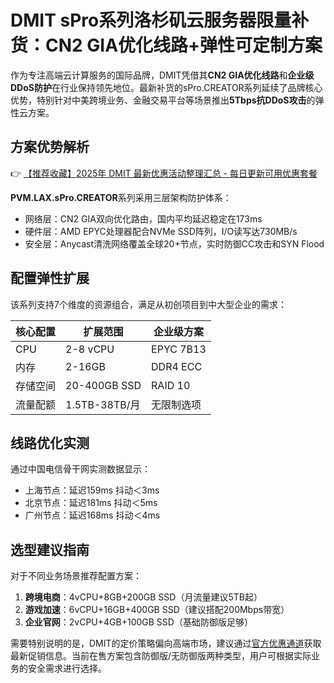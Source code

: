 # DMIT sPro系列洛杉矶云服务器限量补货：CN2 GIA优化线路+弹性可定制方案

作为专注高端云计算服务的国际品牌，DMIT凭借其**CN2 GIA优化线路**和**企业级DDoS防护**在行业保持领先地位。最新补货的sPro.CREATOR系列延续了品牌核心优势，特别针对中美跨境业务、金融交易平台等场景推出**5Tbps抗DDoS攻击**的弹性云方案。

## 方案优势解析
👉 [【推荐收藏】2025年 DMIT 最新优惠活动整理汇总 - 每日更新可用优惠套餐](https://bit.ly/dmit_coupon)

**PVM.LAX.sPro.CREATOR**系列采用三层架构防护体系：
- 网络层：CN2 GIA双向优化路由，国内平均延迟稳定在173ms
- 硬件层：AMD EPYC处理器配合NVMe SSD阵列，I/O读写达730MB/s
- 安全层：Anycast清洗网络覆盖全球20+节点，实时防御CC攻击和SYN Flood

## 配置弹性扩展
该系列支持7个维度的资源组合，满足从初创项目到中大型企业的需求：

| 核心配置   | 扩展范围      | 企业级方案 |
|------------|---------------|------------|
| CPU        | 2-8 vCPU      | EPYC 7B13  |
| 内存       | 2-16GB        | DDR4 ECC   |
| 存储空间   | 20-400GB SSD  | RAID 10    |
| 流量配额   | 1.5TB-38TB/月 | 无限制选项 |

## 线路优化实测
通过中国电信骨干网实测数据显示：
- 上海节点：延迟159ms 抖动＜3ms
- 北京节点：延迟181ms 抖动＜5ms
- 广州节点：延迟168ms 抖动＜4ms

## 选型建议指南
对于不同业务场景推荐配置方案：
1. **跨境电商**：4vCPU+8GB+200GB SSD（月流量建议5TB起）
2. **游戏加速**：6vCPU+16GB+400GB SSD（建议搭配200Mbps带宽）
3. **企业官网**：2vCPU+4GB+100GB SSD（基础防御版足够）

需要特别说明的是，DMIT的定价策略偏向高端市场，建议通过[官方优惠通道](https://bit.ly/dmit_coupon)获取最新促销信息。当前在售方案包含防御版/无防御版两种类型，用户可根据实际业务的安全需求进行选择。